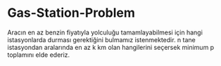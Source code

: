 # Gas-Station-Problem
Aracın en az benzin fiyatıyla yolculuğu tamamlayabilmesi için hangi istasyonlarda durması gerektiğini
bulmamız istenmektedir. n tane istasyondan aralarında en az k km olan hangilerini
seçersek minimum p toplamını elde ederiz.
